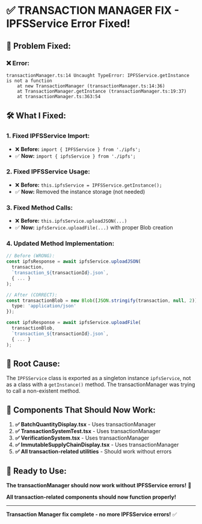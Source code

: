 # ✅ **TRANSACTION MANAGER FIX - IPFSService Error Fixed!**

## 🚨 **Problem Fixed:**

### **❌ Error:**
```
transactionManager.ts:14 Uncaught TypeError: IPFSService.getInstance is not a function
    at new TransactionManager (transactionManager.ts:14:36)
    at TransactionManager.getInstance (transactionManager.ts:19:37)
    at transactionManager.ts:363:54
```

## 🛠️ **What I Fixed:**

### **1. Fixed IPFSService Import:**
- ❌ **Before:** `import { IPFSService } from './ipfs';`
- ✅ **Now:** `import { ipfsService } from './ipfs';`

### **2. Fixed IPFSService Usage:**
- ❌ **Before:** `this.ipfsService = IPFSService.getInstance();`
- ✅ **Now:** Removed the instance storage (not needed)

### **3. Fixed Method Calls:**
- ❌ **Before:** `this.ipfsService.uploadJSON(...)`
- ✅ **Now:** `ipfsService.uploadFile(...)` with proper Blob creation

### **4. Updated Method Implementation:**
```typescript
// Before (WRONG):
const ipfsResponse = await ipfsService.uploadJSON(
  transaction,
  `transaction_${transactionId}.json`,
  { ... }
);

// After (CORRECT):
const transactionBlob = new Blob([JSON.stringify(transaction, null, 2)], {
  type: 'application/json'
});

const ipfsResponse = await ipfsService.uploadFile(
  transactionBlob,
  `transaction_${transactionId}.json`,
  { ... }
);
```

## 🎯 **Root Cause:**

The `IPFSService` class is exported as a singleton instance `ipfsService`, not as a class with a `getInstance()` method. The transactionManager was trying to call a non-existent method.

## 🧪 **Components That Should Now Work:**

1. **✅ BatchQuantityDisplay.tsx** - Uses transactionManager
2. **✅ TransactionSystemTest.tsx** - Uses transactionManager
3. **✅ VerificationSystem.tsx** - Uses transactionManager
4. **✅ ImmutableSupplyChainDisplay.tsx** - Uses transactionManager
5. **✅ All transaction-related utilities** - Should work without errors

## 🚀 **Ready to Use:**

**The transactionManager should now work without IPFSService errors!** 🎉

**All transaction-related components should now function properly!**

---

**Transaction Manager fix complete - no more IPFSService errors!** ✅
